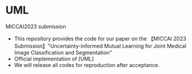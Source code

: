 # UML
MICCAI2023 submission

- This repository provides the code for our paper on the 【MICCAI 2023 Submission】"Uncertainty-informed Mutual Learning for Joint Medical Image Classification and Segmentation"
- Official implementation of [UML]
- We will release all codes for reproduction after acceptance.

